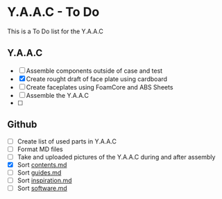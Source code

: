 <!-- ======================================== todo.md Start ======================================== -->


<!-- ------------------------------ Intro Start ------------------------------ -->

# Y.A.A.C - To Do

This is a To Do list for the Y.A.A.C

<!-- ------------------------------ Intro End ------------------------------ -->


<!-- ------------------------------ YAAC Start ------------------------------ -->

## Y.A.A.C

- [ ] Assemble components outside of case and test
- [x] Create rought draft of face plate using cardboard
- [ ] Create faceplates using FoamCore and ABS Sheets
- [ ] Assemble the Y.A.A.C
- [ ] 

<!-- ------------------------------ YAAC End ------------------------------ -->


<!-- ------------------------------ Github Start ------------------------------ -->

## Github

- [ ] Create list of used parts in Y.A.A.C
- [ ] Format MD files
- [ ] Take and uploaded pictures of the Y.A.A.C during and after assembly
- [x] Sort [contents.md](doc/contents.md)
- [ ] Sort [guides.md](doc/guides.md)
- [ ] Sort [inspiration.md](doc/inspiration.md)
- [ ] Sort [software.md](doc/software.md)

<!-- ------------------------------ Github End ------------------------------ -->


<!-- ------------------------------ Outro Start ------------------------------ -->

<!-- ------------------------------ Outro End ------------------------------ -->


<!-- ======================================== todo.md End ======================================== -->
